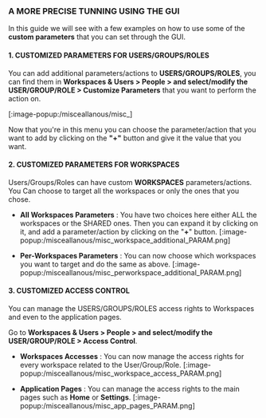 ### A MORE PRECISE TUNNING USING THE GUI
In this guide we will see with a few examples on how to use some of the **custom parameters** that you can set through the GUI.

#### 1. CUSTOMIZED PARAMETERS FOR USERS/GROUPS/ROLES
You can add additional parameters/actions to **USERS/GROUPS/ROLES**, you can find them in **Workspaces & Users > People > and select/modify the USER/GROUP/ROLE > Customize Parameters** that you want to perform the action on.

[:image-popup:/misceallanous/misc_]

Now that you're in this menu you can choose the parameter/action that you want to add by clicking on the **"+"** button and give it the value that you want.

#### 2. CUSTOMIZED PARAMETERS FOR WORKSPACES
Users/Groups/Roles can have custom  **WORKSPACES** parameters/actions.
You Can choose to target all the workspaces or only the ones that you chose.

+ **All Workspaces Parameters** : You have two choices here either ALL the workspaces or the SHARED ones.
Then you can expand it by clicking on it, and add a parameter/action by clicking on the "**+**" button.
[:image-popup:/misceallanous/misc_workspace_additional_PARAM.png]

+ **Per-Workspaces Parameters** : You can now choose which workspaces you want to target and do the same as above.
[:image-popup:/misceallanous/misc_perworkspace_additional_PARAM.png]

#### 3. CUSTOMIZED ACCESS CONTROL
You can manage the USERS/GROUPS/ROLES access rights to Workspaces and even to the application pages.

Go to **Workspaces & Users > People > and select/modify the USER/GROUP/ROLE > Access Control**.

+ **Workspaces Accesses** : You can now manage the access rights for every workspace related to the User/Group/Role.
[:image-popup:/misceallanous/misc_workspace_access_PARAM.png]

+  **Application Pages** : You can manage the access rights to the main pages such as **Home** or **Settings**.
[:image-popup:/misceallanous/misc_app_pages_PARAM.png]


